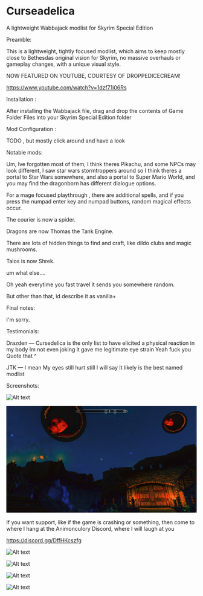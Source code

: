 # Curseadelica
A lightweight Wabbajack modlist for Skyrim Special Edition

Preamble:

This is a lightweight, tightly focused modlist, which aims to keep mostly close to Bethesdas original vision for Skyrim, no massive overhauls or gameplay changes, with a unique visual style.

NOW FEATURED ON YOUTUBE, COURTESY OF DROPPEDICECREAM!

https://www.youtube.com/watch?v=1dzf71i06Rs

Installation :

After installing the Wabbajack file, drag and drop the contents of Game Folder Files into your Skyrim Special Edition folder

Mod Configuration :

TODO , but mostly click around and have a look

Notable mods:

Um, Ive forgotten most of them, I think theres Pikachu, and some NPCs may look different, I saw star wars stormtroppers around so I think theres a portal to Star Wars somewhere, and also a portal to Super Mario World, and you may find the dragonborn has different dialogue options.

For a mage focused playthrough , there are additional spells, and if you press the numpad enter key and numpad buttons, random magical effects occur.

The courier is now a spider.

Dragons are now Thomas the Tank Engine.

There are lots of hidden things to find and craft, like dildo clubs and magic mushrooms.

Talos is now Shrek.

um what else....

Oh yeah everytime you fast travel it sends you somewhere random.

But other than that, id describe it as vanilla+

Final notes:

I'm sorry.

Testimonials:

Drazden — 
Cursedelica is the only list to have elicited a physical reaction in my body
Im not even joking it gave me legitimate eye strain
Yeah fuck you
Quote that ^

JTK — 
I mean
My eyes still hurt
still
I will say
It likely is the best named modlist

Screenshots: 

![Alt text](/screenshots/1.PNG?raw=true "Optional Title")

![Alt text](/screenshots/2.png?raw=true "Optional Title")

If you want support, like if the game is crashing or something, then come to where I hang at the Animonculory Discord, where I will laugh at you 

https://discord.gg/DffHKcszfg



![Alt text](/screenshots/3.png?raw=true "Optional Title")

![Alt text](/screenshots/4.png?raw=true "Optional Title")

![Alt text](/screenshots/5.png?raw=true "Optional Title")

![Alt text](/screenshots/6.png?raw=true "Optional Title")
